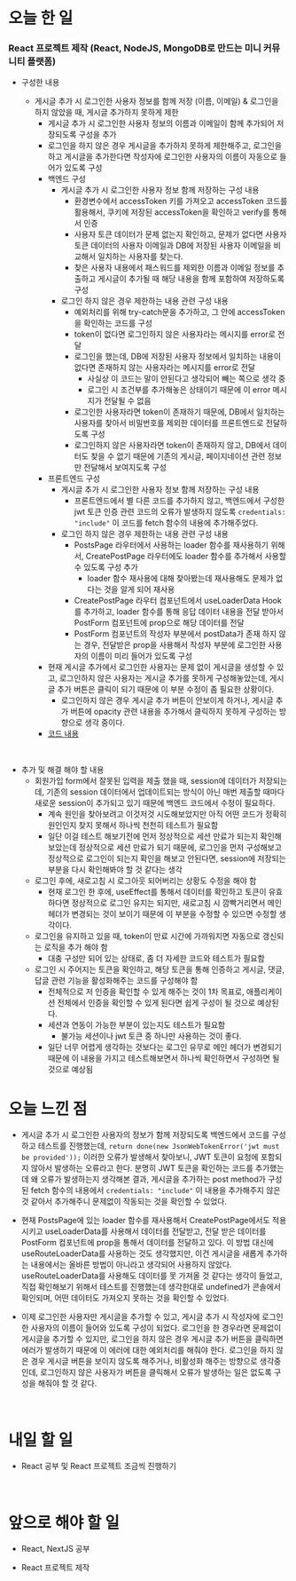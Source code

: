 # 오늘 한 일

### React 프로젝트 제작 (React, NodeJS, MongoDB로 만드는 미니 커뮤니티 플랫폼)

- 구성한 내용

  - 게시글 추가 시 로그인한 사용자 정보를 함께 저장 (이름, 이메일) & 로그인을 하지 않았을 때, 게시글 추가하지 못하게 제한
    - 게시글 추가 시 로그인한 사용자 정보의 이름과 이메일이 함께 추가되어 저장되도록 구성을 추가
    - 로그인을 하지 않은 경우 게시글을 추가하지 못하게 제한해주고, 로그인을 하고 게시글을 추가한다면 작성자에 로그인한 사용자의 이름이 자동으로 들어가 있도록 구성
    - 백엔드 구성
      - 게시글 추가 시 로그인한 사용자 정보 함께 저장하는 구성 내용
        - 환경변수에서 accessToken 키를 가져오고 accessToken 코드를 활용해서, 쿠키에 저장된 accessToken을 확인하고 verify를 통해서 인증
        - 사용자 토큰 데이터가 문제 없는지 확인하고, 문제가 없다면 사용자 토큰 데이터의 사용자 이메일과 DB에 저장된 사용자 이메일을 비교해서 일치하는 사용자를 찾는다.
        - 찾은 사용자 내용에서 패스워드를 제외한 이름과 이메일 정보를 추출하고 게시글이 추가될 때 해당 내용을 함께 포함하여 저장하도록 구성
      - 로그인 하지 않은 경우 제한하는 내용 관련 구성 내용
        - 예외처리를 위해 try-catch문을 추가하고, 그 안에 accessToken을 확인하는 코드를 구성
        - token이 없다면 로그인하지 않은 사용자라는 메시지를 error로 전달
        - 로그인을 했는데, DB에 저장된 사용자 정보에서 일치하는 내용이 없다면 존재하지 않는 사용자라는 메시지를 error로 전달
          - 사실상 이 코드는 말이 안된다고 생각되어 빼는 쪽으로 생각 중
          - 로그인 시 조건부를 추가해놓은 상태이기 때문에 이 error 메시지가 전달될 수 없음
        - 로그인한 사용자라면 token이 존재하기 때문에, DB에서 일치하는 사용자를 찾아서 비밀번호를 제외한 데이터를 프론트엔드로 전달하도록 구성
        - 로그인하지 않은 사용자라면 token이 존재하지 않고, DB에서 데이터도 찾을 수 없기 때문에 기존의 게시글, 페이지네이션 관련 정보만 전달해서 보여지도록 구성
    - 프론트엔드 구성
      - 게시글 추가 시 로그인한 사용자 정보 함께 저장하는 구성 내용
        - 프론트엔드에서 별 다른 코드를 추가하지 않고, 백엔드에서 구성한 jwt 토큰 인증 관련 코드의 오류가 발생하지 않도록 `credentials: "include"` 이 코드를 fetch 함수의 내용에 추가해주었다.
      - 로그인 하지 않은 경우 제한하는 내용 관련 구성 내용
        - PostsPage 라우터에서 사용하는 loader 함수를 재사용하기 위해서, CreatePostPage 라우터에도 loader 함수를 추가해서 사용할 수 있도록 구성 추가
          - loader 함수 재사용에 대해 찾아봤는데 재사용해도 문제가 없다는 것을 알게 되어 재사용
        - CreatePostPage 라우터 컴포넌트에서 useLoaderData Hook를 추가하고, loader 함수를 통해 응답 데이터 내용을 전달 받아서 PostForm 컴포넌트에 prop으로 해당 데이터를 전달
        - PostForm 컴포넌트의 작성자 부분에서 postData가 존재 하지 않는 경우, 전달받은 prop을 사용해서 작성자 부분에 로그인한 사용자의 이름이 미리 들어가 있도록 구성
    - 현재 게시글 추가에서 로그인한 사용자는 문제 없이 게시글을 생성할 수 있고, 로그인하지 않은 사용자는 게시글 추가를 못하게 구성해놓았는데, 게시글 추가 버튼은 클릭이 되기 때문에 이 부분 수정이 좀 필요한 상황이다.
      - 로그인하지 않은 경우 게시글 추가 버튼이 안보이게 하거나, 게시글 추가 버튼에 opacity 관련 내용을 추가해서 클릭하지 못하게 구성하는 방향으로 생각 중이다.
    - [코드 내용](https://github.com/jeongsangtae/mini-community-platform/commit/323874ba8cb97213064da1fee582e22d89f6df87)

<br />

- 추가 및 해결 해야 할 내용
  - 회원가입 form에서 잘못된 입력을 제출 했을 때, session에 데이터가 저장되는데, 기존의 session 데이터에서 업데이트되는 방식이 아닌 매번 제출할 때마다 새로운 session이 추가되고 있기 때문에 백엔드 코드에서 수정이 필요하다.
    - 계속 원인을 찾아보려고 이것저것 시도해보았지만 아직 어떤 코드가 정확히 원인인지 찾지 못해서 하나씩 천천히 테스트가 필요함
    - 일단 이걸 테스트 해보기전에 먼저 정상적으로 세션 만료가 되는지 확인해보았는데 정상적으로 세션 만료가 되기 때문에, 로그인을 먼저 구성해보고 정상적으로 로그인이 되는지 확인을 해보고 안된다면, session에 저장되는 부분을 다시 확인해봐야 할 것 같다는 생각
  - 로그인 후에, 새로고침 시 로그아웃 되어버리는 상황도 수정을 해야 함
    - 현재 로그인 한 후에, useEffect를 통해서 데이터를 확인하고 토큰이 유효하다면 정상적으로 로그인 유지는 되지만, 새로고침 시 깜빡거리면서 메인헤더가 변경되는 것이 보이기 때문에 이 부분을 수정할 수 있으면 수정할 생각이다.
  - 로그인을 유지하고 있을 때, token이 만료 시간에 가까워지면 자동으로 갱신되는 로직을 추가 해야 함
    - 대충 구성만 되어 있는 상태로, 좀 더 자세한 코드와 테스트가 필요함
  - 로그인 시 주어지는 토큰을 확인하고, 해당 토큰을 통해 인증하고 게시글, 댓글, 답글 관련 기능을 활성화해주는 코드를 구성해야 함
    - 전체적으로 저 인증을 확인할 수 있게 해주는 것이 1차 목표로, 애플리케이션 전체에서 인증을 확인할 수 있게 된다면 쉽게 구성이 될 것으로 예상된다.
    - 세션과 연동이 가능한 부분이 있는지도 테스트가 필요함
      - 불가능 세션이나 jwt 토큰 중 하나만 사용하는 것이 좋다.
    - 일단 너무 어렵게 생각하는 것보다는 로그인 유무로 메인 헤더가 변경되기 때문에 이 내용을 가지고 테스트해보면서 하나씩 확인하면서 구성하면 될 것으로 예상됨

# 오늘 느낀 점

- 게시글 추가 시 로그인한 사용자의 정보가 함께 저장되도록 백엔드에서 코드를 구성하고 테스트를 진행했는데, `return done(new JsonWebTokenError('jwt must be provided'));` 이러한 오류가 발생해서 찾아보니, JWT 토큰이 요청에 포함되지 않아서 발생하는 오류라고 한다. 분명히 JWT 토큰을 확인하는 코드를 추가했는데 왜 오류가 발생하는지 생각해본 결과, 게시글을 추가하는 post method가 구성된 fetch 함수의 내용에서 `credentials: "include"` 이 내용을 추가해주지 않은 것 같아서 추가해주니 문제없이 작동되는 것을 확인할 수 있었다.

- 현재 PostsPage에 있는 loader 함수를 재사용해서 CreatePostPage에서도 적용시키고 useLoaderData를 사용해서 데이터를 전달받고, 전달 받은 데이터를 PostForm 컴포넌트에 prop을 통해서 데이터를 전달하고 있다. 이 방법 대신에 useRouteLoaderData를 사용하는 것도 생각했지만, 이건 게시글을 새롭게 추가하는 내용에서는 올바른 방법이 아니라고 생각되어 사용하지 않았다. useRouteLoaderData를 사용해도 데이터를 못 가져올 것 같다는 생각이 들었고, 직접 확인해보기 위해서 테스트를 진행했는데 생각한대로 undefined가 콘솔에서 확인되며, 어떤 데이터도 가져오지 못하는 것을 확인할 수 있었다.

- 이제 로그인한 사용자만 게시글을 추가할 수 있고, 게시글 추가 시 작성자에 로그인한 사용자의 이름이 들어와 있도록 구성이 되었다. 로그인을 한 경우라면 문제없이 게시글을 추가할 수 있지만, 로그인을 하지 않은 경우 게시글 추가 버튼을 클릭하면 에러가 발생하기 때문에 이 에러에 대한 예외처리를 해줘야 한다. 로그인을 하지 않은 경우 게시글 버튼을 보이지 않도록 해주거나, 비활성화 해주는 방향으로 생각중인데, 로그인하지 않은 사용자가 버튼을 클릭해서 오류가 발생하는 일은 없도록 구성을 해줘야 할 것 같다.

<br />

# 내일 할 일

- React 공부 및 React 프로젝트 조금씩 진행하기

<br />

# 앞으로 해야 할 일

- React, NextJS 공부

- React 프로젝트 제작
